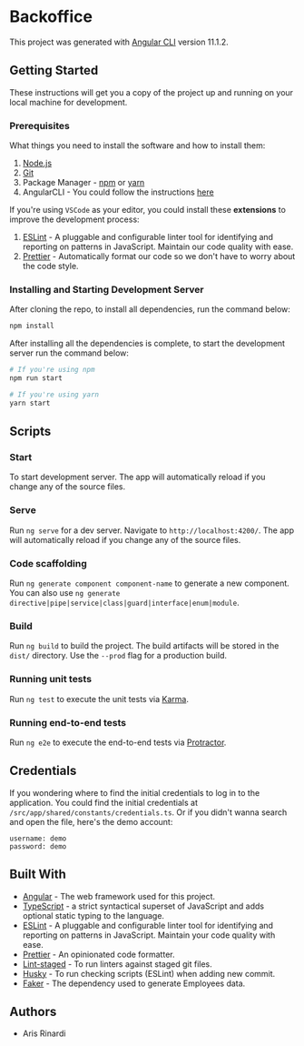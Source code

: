 # Backoffice

This project was generated with [Angular CLI](https://github.com/angular/angular-cli) version 11.1.2.

## Getting Started

These instructions will get you a copy of the project up and running on your local machine for development.

### Prerequisites

What things you need to install the software and how to install them:

1. [Node.js](https://nodejs.org)
2. [Git](https://git-scm.com)
3. Package Manager - [npm](https://www.npmjs.com/package/npm) or [yarn](https://yarnpkg.com)
4. AngularCLI - You could follow the instructions [here](https://angular.io/guide/setup-local)

If you're using `VSCode` as your editor, you could install these **extensions** to improve the development process:

1. [ESLint](https://marketplace.visualstudio.com/items?itemName=dbaeumer.vscode-eslint) - A pluggable and configurable linter tool for identifying and reporting on patterns in JavaScript. Maintain our code quality with ease.
2. [Prettier](https://marketplace.visualstudio.com/items?itemName=esbenp.prettier-vscode) - Automatically format our code so we don't have to worry about the code style.

### Installing and Starting Development Server

After cloning the repo, to install all dependencies, run the command below:

```bash
npm install
```

After installing all the dependencies is complete, to start the development server run the command below:

```bash
# If you're using npm
npm run start

# If you're using yarn
yarn start
```

## Scripts

### Start

To start development server. The app will automatically reload if you change any of the source files.

### Serve

Run `ng serve` for a dev server. Navigate to `http://localhost:4200/`. The app will automatically reload if you change any of the source files.

### Code scaffolding

Run `ng generate component component-name` to generate a new component. You can also use `ng generate directive|pipe|service|class|guard|interface|enum|module`.

### Build

Run `ng build` to build the project. The build artifacts will be stored in the `dist/` directory. Use the `--prod` flag for a production build.

### Running unit tests

Run `ng test` to execute the unit tests via [Karma](https://karma-runner.github.io).

### Running end-to-end tests

Run `ng e2e` to execute the end-to-end tests via [Protractor](http://www.protractortest.org/).

## Credentials

If you wondering where to find the initial credentials to log in to the application. You could find the initial credentials at `/src/app/shared/constants/credentials.ts`. Or if you didn't wanna search and open the file, here's the demo account:

```
username: demo
password: demo
```

## Built With

- [Angular](https://angular.io) - The web framework used for this project.
- [TypeScript](https://www.typescriptlang.org) - a strict syntactical superset of JavaScript and adds optional static typing to the language.
- [ESLint](https://eslint.org) - A pluggable and configurable linter tool for identifying and reporting on patterns in JavaScript. Maintain your code quality with ease.
- [Prettier](https://prettier.io) - An opinionated code formatter.
- [Lint-staged](https://github.com/okonet/lint-staged) - To run linters against staged git files.
- [Husky](https://typicode.github.io/husky) - To run checking scripts (ESLint) when adding new commit.
- [Faker](https://github.com/Marak/Faker.js) - The dependency used to generate Employees data.

## Authors

- Aris Rinardi
